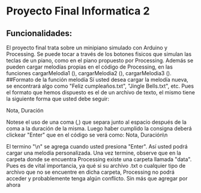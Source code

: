 # Proyecto Final Informatica 2
## Funcionalidades:
El proyecto final trata sobre un minipiano simulado con Arduino y Processing. Se puede tocar a través de los botones fisicos que simulan las teclas de un piano, como en el piano propuesto por Processing.
Además se pueden cargar melodías propias en el código de Processing, en las funciones cargarMelodia1 (), cargarMelodia2 (), cargarMelodia3 ().
##Formato de la función melodía
Sí usted desea cargar la melodía nueva, se encontrará algo como "Feliz cumpleaños.txt", "Jingle Bells.txt", etc.
Pues el formato que hemos dispuesto es el de un archivo de texto, el mismo tiene la siguiente forma que usted debe seguir:

Nota, Duración

Notese el uso de una coma (,) que separa junto al espacio después de la coma a la duración de la misma. Luego haber cumplido la consigna deberá clickear "Enter" que en el código se verá como:
Nota, Duración\n

El termino "\n" se agrega cuando usted presiona "Enter".
Así usted podrá cargar una melodía personalizada.
Una vez termine, observe que en la carpeta donde se encuentra Processing existe una carpeta llamada "data". Pues es de vital importancia, ya qué si su archivo .txt o cualquier tipo de archivo que no se encuentre en dicha carpeta, Processing no podrá acceder y probablemente tenga algún conflicto.
Sin más que agregar por ahora